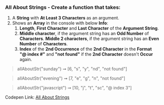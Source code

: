 ### All About Strings - Create a function that takes: 

1. A **String** with **At Least 3 Characters** as an argument. 
1. Shows an **Array** in the console with below **Info**:
    1. **Length**, **First Character** and **Last Character** of the **Argument String**.
    1. **Middle character**, if the argument string has an **Odd Number** of **Characters**. **Middle 2 characters**, if the argument string has an **Even Number** of **Characters**.
    1. **Index** of the **2nd Occurrence** of the **2nd Character** in the **Format "@ index #"** and **"not found"** if the **2nd Character** doesn't **Occur** again.

> allAboutStr("sunday") ➞ [6, "s", "y", "nd", "not found"]

> allAboutStr("evening") ➞ [7, "e", "g", "n", "not found"]

> allAboutStr("javascript") ➞ [10, "j", "t", "sc", "@ index 3"] 

Codepen Link: [All About Strings](https://codepen.io/naveencoder/pen/NWWVNwN?editors=0012)